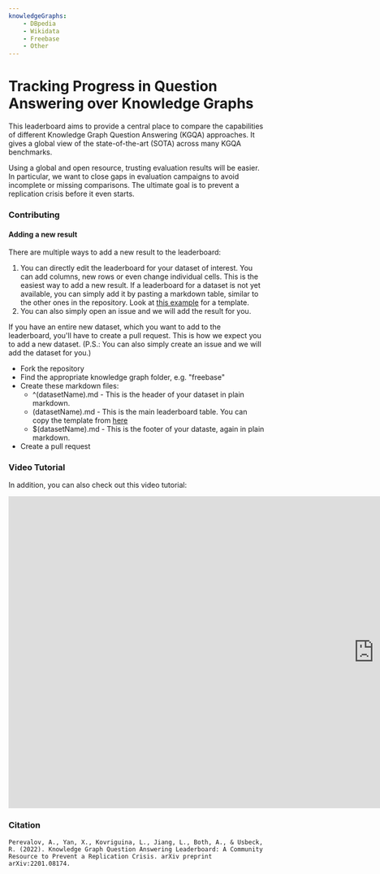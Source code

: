 ```yaml
---
knowledgeGraphs:
    - DBpedia
    - Wikidata
    - Freebase
    - Other
---
```


# Tracking Progress in Question Answering over Knowledge Graphs

This leaderboard aims to provide a central place to compare the capabilities of different Knowledge Graph Question Answering (KGQA) approaches. It gives a global view of the state-of-the-art (SOTA) across many KGQA benchmarks.

Using a global and open resource, trusting evaluation results will be easier. In particular, we want to close gaps in evaluation campaigns to avoid incomplete or missing comparisons. The ultimate goal is to prevent a replication crisis before it even starts.

### Contributing

#### Adding a new result

There are multiple ways to add a new result to the leaderboard:

1. You can directly edit the leaderboard for your dataset of interest. You can add columns, new rows or even change individual cells. This is the easiest way to add a new result. If a leaderboard for a dataset is not yet available, you can simply add it by pasting a markdown table, similar to the other ones in the repository. Look at [this example]() for a template.
1. You can also simply open an issue and we will add the result for you.

If you have an entire new dataset, which you want to add to the leaderboard, you'll have to create a pull request. This is how we expect you to add a new dataset. (P.S.: You can also simply create an issue and we will add the dataset for you.)

-   Fork the repository
-   Find the appropriate knowledge graph folder, e.g. "freebase"
-   Create these markdown files:
    -   ^(datasetName).md - This is the header of your dataset in plain markdown.
    -   (datasetName).md - This is the main leaderboard table. You can copy the template from [here]()
    -   $(datasetName).md - This is the footer of your dataste, again in plain markdown.
-   Create a pull request

### Video Tutorial

In addition, you can also check out this video tutorial:

<iframe width="1440" height="614" src="https://www.youtube.com/embed/prddZwwe6cc" title="KGQA Leaderboard Contribution Tutorial" frameborder="0" allow="accelerometer; autoplay; clipboard-write; encrypted-media; gyroscope; picture-in-picture; web-share" allowfullscreen></iframe>

### Citation

`Perevalov, A., Yan, X., Kovriguina, L., Jiang, L., Both, A., & Usbeck, R. (2022). Knowledge Graph Question Answering Leaderboard: A Community Resource to Prevent a Replication Crisis. arXiv preprint arXiv:2201.08174.`
